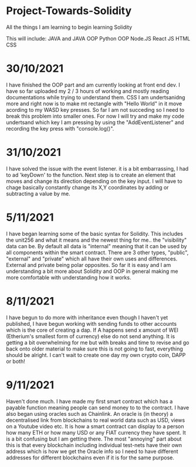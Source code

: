 # Project-Towards-Solidity
All the things I am learning to begin learning Solidity

This will include:
  JAVA and JAVA OOP
  Python OOP
  Node.JS
  React JS
  HTML 
  CSS
  
  
# 30/10/2021

I have finished the OOP part and am currently looking at front end dev. I have so far uploaded my 2 / 3 hours of working and mostly reading documentations while trying to understand them. CSS I am undertsanidng more and right now is to make mt rectangle with "Hello World" in it move acording to my WASD key presses. So far I am not succeding so I need to break this problem into smaller ones. For now I will try and make my code undertsand which key I am pressing by using the "AddEventListener" and recording the key press with "console.log()". 


# 31/10/2021

I have solved the issue with the event listener. it is a bit embarrassing, I had to ad 'keyDown' to the function. Next step is to create an element that moves and change its direction depending on the key input. I will have to chage basically constantly change its X,Y coordinates by adding or subtracting a value by me.


# 5/11/2021

I have began learning some of the basic syntax for Solidity. This includes the unit256 and what it means and the newest thing for me.. the "visibility" data can be. By default all data is "internal" meaning that it can be used by all components within the smart contract. There are 3 other types, "public", "external" and "private" which all have their own uses and differences. External and private being polar opposites. So far it is easy and I am understanding a bit more about Solidity and OOP in general making me more comfortable with understanding how it works.


# 8/11/2021

I have begun to do more with inheritance even though I haven't yet published, I have begun working with sending funds to other accounts which is the core of creating a dap. If A happens send x amount of WEI (Etherium's smallest form of currency) else do not send anything. It is getting a bit overwhelming for me but with breaks and time to revise and go back onto older material to make sure this is not going to fast, everything should be alright. I can't wait to create one day my own crypto coin, DAPP or both!


# 9/11/2021

Haven't done much. I have made my first smart contract which has a payable function meaning people can send money to to the contract. I have also began using oracles such as Chainlink. An oracle is (in theory) a decentralised link from blockchains to real world data such as USD, views on a Youtube video etc. It is how a smart contract can display to a person how many ETH or how many USD or any FIAT currency they have spent. It is a bit confusing but I am getting there. The most "annoying" part about this is that every blockchain including individual test-nets have their own address which is how we get the Oracle info so I need to have different addresses for different blockchains even if it is for the same purpose.
